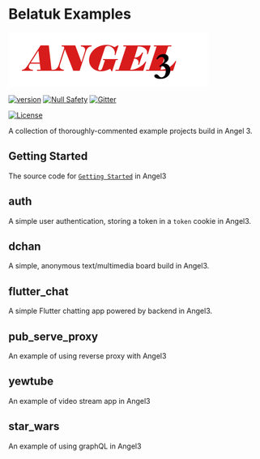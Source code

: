 # Belatuk Examples

[![Logo](./logo3.png)](https://github.com/dukefirehawk/angel3-examples)

[![version](https://img.shields.io/badge/pub-v2.0.0-brightgreen)](https://pub.dartlang.org/packages/angel3_framework)
[![Null Safety](https://img.shields.io/badge/null-safety-brightgreen)](https://dart.dev/null-safety)
[![Gitter](https://img.shields.io/gitter/room/nwjs/nw.js.svg)](https://gitter.im/angel_dart/discussion)

[![License](https://img.shields.io/github/license/dukefirehawk/graphql_dart)](https://github.com/dukefirehawk/angel3-examples/LICENSE)

A collection of thoroughly-commented example projects build in Angel 3.

## Getting Started

The source code for [`Getting Started`](https://angel3-docs.dukefirehawk.com/guides/getting-started) in Angel3

## auth

A simple user authentication, storing a token in a `token` cookie in Angel3.

## dchan

A simple, anonymous text/multimedia board build in Angel3.

## flutter_chat

A simple Flutter chatting app powered by backend in Angel3.

## pub_serve_proxy

An example of using reverse proxy with Angel3

## yewtube

An example of video stream app in Angel3

## star_wars

An example of using graphQL in Angel3
